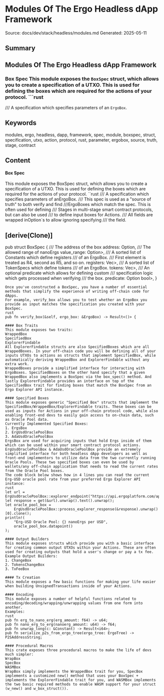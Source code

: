 # Modules Of The Ergo Headless dApp Framework
Source: docs/dev/stack/headless/modules.md
Generated: 2025-05-11

## Summary
## Modules Of The Ergo Headless dApp Framework

### Box Spec This module exposes the `BoxSpec` struct, which allows you to create a specification of a UTXO. This is used for defining the boxes which are required for the actions of your protocol. ```rust
/// A specification which specifies parameters of an `ErgoBox`.

## Keywords
modules, ergo, headless, dapp, framework, spec, module, boxspec, struct, specification, utxo, action, protocol, rust, parameter, ergobox, source, truth, stage, contract

## Content
#### Box Spec
This module exposes the BoxSpec struct, which allows you to create a specification of a UTXO. This is used for defining the boxes which are required for the actions of your protocol.
``rust
/// A specification which specifies parameters of anErgoBox.
/// This spec is used as a "source of truth" to both verify and find
///ErgoBoxes which match the spec. This is often used for defining
/// Stages in multi-stage smart contract protocols, but can also be used
/// to define input boxes for Actions.
/// All fields are wrapped inOption`s to allow ignoring specifying
/// the field.

## [derive(Clone)]
pub struct BoxSpec {
    /// The address of the box
    address: Option,
    /// The allowed range of nanoErgs
    value_range: Option>,
    /// A sorted list of Constants which define registers
    /// of an ErgoBox.
    /// First element is treated as R4, second as R5, and so on.
    registers: Vec>,
    /// A sorted list of TokenSpecs which define tokens
    /// of an ErgoBox.
    tokens: Vec>,
    /// An optional predicate which allows for defining custom
    /// specification logic which gets processed when verifying
    /// the box.
    predicate: Option bool>,
}
```
Once you've constructed a BoxSpec, you have a number of essential methods that simplify the experience of writing off-chain code for dApps.
For example, verify_box allows you to test whether an ErgoBox you provide as input matches the specification you created with your BoxSpec.
rust
pub fn verify_box(&self, ergo_box: &ErgoBox) -> Result<()> {

#### Box Traits
This module exposes two traits:
WrappedBox
SpecifiedBox
ExplorerFindable
All ExplorerFindable structs are also SpecifiedBoxes which are all WrappedBoxes. In your off-chain code you will be defining all of your inputs UTXOs to actions as structs that implement SpecifiedBox, while automatically deriving WrappedBox and ExplorerFindable without any extra work.
WrappedBoxes provide a simplified interface for interacting with ErgoBoxes. SpecifiedBoxes on the other hand specify that a given WrappedBox also implements a BoxSpec via the box_spec() method. And lastly ExplorerFindable provides an interface on top of the SpecifiedBox trait for finding boxes that match the BoxSpec from an Ergo Explorer API instance.

#### Specified Boxes
This module exposes generic "Specified Box" structs that implement the SpecifiedBox/WrappedBox/ExplorerFindable traits. These boxes can be used as inputs for Actions in your off-chain protocol code, while also enabling front-end devs to easily gain access to on-chain data, such as Oracle Pool data.
Currently Implemented Specified Boxes:
1. ErgsBox
2. ErgUsdOraclePoolBox
3. AdaUsdOraclePoolBox
ErgsBox are used for acquiring inputs that hold Ergs inside of them which can be used within your smart contract protocol actions.
ErgUsdOraclePoolBox & AdaUsdOraclePoolBox provide an extremely simplified interface for both headless dApp developers as well as front-end implementors to utilize data from the two currently running Oracle Pools. These two specified boxes can even be used by wallets/any off-chain application that needs to read the current rates from the Oracle Pool boxes.
The code block below shows how in 4 lines you can read the current Erg-USD oracle pool rate from your preferred Ergo Explorer API instance:
rust
let url = ErgUsdOraclePoolBox::explorer_endpoint("https://api.ergoplatform.com/api").unwrap();
let response = get(&url).unwrap().text().unwrap();
let oracle_pool_box =
    ErgUsdOraclePoolBox::process_explorer_response(&response).unwrap()[0].clone();
println!(
    "Erg-USD Oracle Pool: {} nanoErgs per USD",
    oracle_pool_box.datapoint()
);

#### Output Builders
This module exposes structs which provide you with a basic interface
for creating common output UTXOs within your Actions. These are often
used for creating outputs that hold a user's change or pay a tx fee.
Example Output Builders:
1. ChangeBox
2. TokensChangeBox
3. TxFeeBox

#### Tx Creation
This module exposes a few basic functions for making your life easier when building UnsignedTransactions inside of your Actions.

#### Encoding
This module exposes a number of helpful functions related to encoding/decoding/wrapping/unwrapping values from one form into another.
Examples:
rust
pub fn erg_to_nano_erg(erg_amount: f64) -> u64;
pub fn nano_erg_to_erg(nanoerg_amount: u64) -> f64;
pub fn unwrap_long(c: &Constant) -> Result<i64>;
pub fn serialize_p2s_from_ergo_tree(ergo_tree: ErgoTree) -> P2SAddressString;

#### Procedural Macros
This crate exposes three procedural macros to make the life of devs much simpler:
WrapBox
SpecBox
WASMBox
WrapBox simply implements the WrappedBox trait for you, SpecBox implements a customized new() method that uses your BoxSpec + implements the ExplorerFindable trait for you, and WASMBox implements the two basic required methods to enable WASM support for your struct (w_new() and w_box_struct()).

